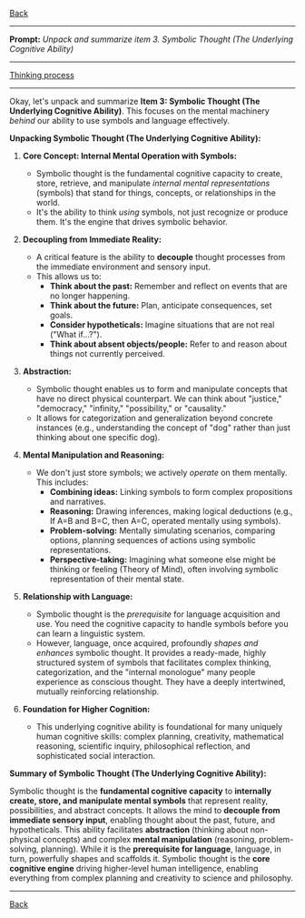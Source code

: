 [Back](..)

---

**Prompt:** *Unpack and summarize item 3. Symbolic Thought (The Underlying Cognitive Ability)*

---

[Thinking process](thoughts)

---

Okay, let's unpack and summarize **Item 3: Symbolic Thought (The Underlying Cognitive Ability)**. This focuses on the mental machinery *behind* our ability to use symbols and language effectively.

**Unpacking Symbolic Thought (The Underlying Cognitive Ability):**

1.  **Core Concept: Internal Mental Operation with Symbols:**
    *   Symbolic thought is the fundamental cognitive capacity to create, store, retrieve, and manipulate *internal mental representations* (symbols) that stand for things, concepts, or relationships in the world.
    *   It's the ability to think *using* symbols, not just recognize or produce them. It's the engine that drives symbolic behavior.

2.  **Decoupling from Immediate Reality:**
    *   A critical feature is the ability to **decouple** thought processes from the immediate environment and sensory input.
    *   This allows us to:
        *   **Think about the past:** Remember and reflect on events that are no longer happening.
        *   **Think about the future:** Plan, anticipate consequences, set goals.
        *   **Consider hypotheticals:** Imagine situations that are not real ("What if...?").
        *   **Think about absent objects/people:** Refer to and reason about things not currently perceived.

3.  **Abstraction:**
    *   Symbolic thought enables us to form and manipulate concepts that have no direct physical counterpart. We can think about "justice," "democracy," "infinity," "possibility," or "causality."
    *   It allows for categorization and generalization beyond concrete instances (e.g., understanding the concept of "dog" rather than just thinking about one specific dog).

4.  **Mental Manipulation and Reasoning:**
    *   We don't just store symbols; we actively *operate* on them mentally. This includes:
        *   **Combining ideas:** Linking symbols to form complex propositions and narratives.
        *   **Reasoning:** Drawing inferences, making logical deductions (e.g., If A=B and B=C, then A=C, operated mentally using symbols).
        *   **Problem-solving:** Mentally simulating scenarios, comparing options, planning sequences of actions using symbolic representations.
        *   **Perspective-taking:** Imagining what someone else might be thinking or feeling (Theory of Mind), often involving symbolic representation of their mental state.

5.  **Relationship with Language:**
    *   Symbolic thought is the *prerequisite* for language acquisition and use. You need the cognitive capacity to handle symbols before you can learn a linguistic system.
    *   However, language, once acquired, profoundly *shapes and enhances* symbolic thought. It provides a ready-made, highly structured system of symbols that facilitates complex thinking, categorization, and the "internal monologue" many people experience as conscious thought. They have a deeply intertwined, mutually reinforcing relationship.

6.  **Foundation for Higher Cognition:**
    *   This underlying cognitive ability is foundational for many uniquely human cognitive skills: complex planning, creativity, mathematical reasoning, scientific inquiry, philosophical reflection, and sophisticated social interaction.

**Summary of Symbolic Thought (The Underlying Cognitive Ability):**

Symbolic thought is the **fundamental cognitive capacity** to **internally create, store, and manipulate mental symbols** that represent reality, possibilities, and abstract concepts. It allows the mind to **decouple from immediate sensory input**, enabling thought about the past, future, and hypotheticals. This ability facilitates **abstraction** (thinking about non-physical concepts) and complex **mental manipulation** (reasoning, problem-solving, planning). While it is the **prerequisite for language**, language, in turn, powerfully shapes and scaffolds it. Symbolic thought is the **core cognitive engine** driving higher-level human intelligence, enabling everything from complex planning and creativity to science and philosophy.

---

[Back](..)
